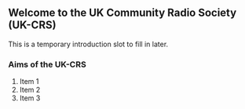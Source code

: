 ## Welcome to the UK Community Radio Society (UK-CRS)

This is a temporary introduction slot to fill in later.

### Aims of the UK-CRS

1) Item 1
2) Item 2
3) Item 3
